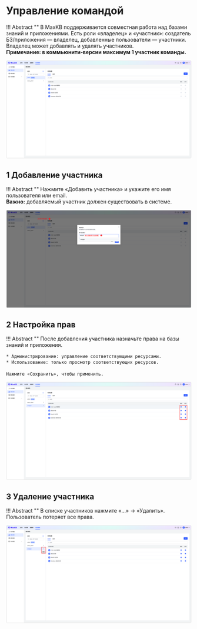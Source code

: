 # Управление командой

!!! Abstract ""
    В MaxKB поддерживается совместная работа над базами знаний и приложениями. Есть роли «владелец» и «участник»: создатель БЗ/приложения — владелец, добавленные пользователи — участники. Владелец может добавлять и удалять участников.    
    **Примечание: в коммьюнити‑версии максимум 1 участник команды.**      

![成员列表](../../img/team/teamlist.png)

## 1 Добавление участника

!!! Abstract ""
    Нажмите «Добавить участника» и укажите его имя пользователя или email.   
    **Важно:** добавляемый участник должен существовать в системе.  

![添加成员](../../img/team/addMembers.png)

## 2 Настройка прав

!!! Abstract ""
    После добавления участника назначьте права на базы знаний и приложения. 

    * Администрирование: управление соответствующими ресурсами. 
    * Использование: только просмотр соответствующих ресурсов.    
    
    Нажмите «Сохранить», чтобы применить.

![权限设置](<../../img/team/permission_setting.png>)

## 3 Удаление участника

!!! Abstract ""
    В списке участников нажмите «…» → «Удалить». Пользователь потеряет все права.

![移除成员](../../img/team/del_member.png)